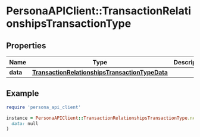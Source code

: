 # PersonaAPIClient::TransactionRelationshipsTransactionType

## Properties

| Name | Type | Description | Notes |
| ---- | ---- | ----------- | ----- |
| **data** | [**TransactionRelationshipsTransactionTypeData**](TransactionRelationshipsTransactionTypeData.md) |  | [optional] |

## Example

```ruby
require 'persona_api_client'

instance = PersonaAPIClient::TransactionRelationshipsTransactionType.new(
  data: null
)
```

